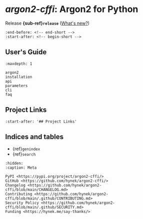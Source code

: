 # *argon2-cffi*: Argon2 for Python

Release **{sub-ref}`release`**  ([What's new?](https://github.com/hynek/argon2-cffi/blob/main/CHANGELOG.md))

```{include} ../README.md
:end-before: <!-- end-short -->
:start-after: <!-- begin-short -->
```


## User's Guide

```{toctree}
:maxdepth: 1

argon2
installation
api
parameters
cli
faq
```


## Project Links

```{include} ../README.md
:start-after: '## Project Links'
```


## Indices and tables

- {ref}`genindex`
- {ref}`search`

```{toctree}
:hidden:
:caption: Meta

PyPI <https://pypi.org/project/argon2-cffi/>
GitHub <https://github.com/hynek/argon2-cffi/>
Changelog <https://github.com/hynek/argon2-cffi/blob/main/CHANGELOG.md>
Contributing <https://github.com/hynek/argon2-cffi/blob/main/.github/CONTRIBUTING.md>
Security Policy <https://github.com/hynek/argon2-cffi/blob/main/.github/SECURITY.md>
Funding <https://hynek.me/say-thanks/>
```
